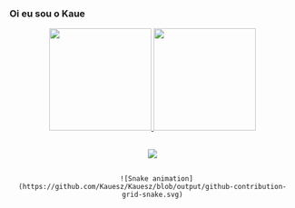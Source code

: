 ### Oi eu sou o Kaue


<a href="https://github.com/Kauesz">
<div align="center">
<a href="https://github.com/Kauesz">
  <img height="180em" src="https://github-readme-stats.vercel.app/api?username=Kauesz&show_icons=true&theme=dracula&include_all_commits=true&count_private=true"/>
  <img height="180em" src="https://github-readme-stats.vercel.app/api/top-langs/?username=Kauesz&layout=compact&langs_count=7&theme=dracula"/>
    
  ##
 
  <div> 
  <a href="https://instagram.com/kauemamoru" target="_blank"><img src="https://img.shields.io/badge/-Instagram-%23E4405F?style=for-the-badge&logo=instagram&logoColor=white" target="_blank"></a>

##
    
      ![Snake animation](https://github.com/Kauesz/Kauesz/blob/output/github-contribution-grid-snake.svg)
 
</div>
